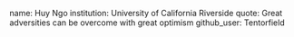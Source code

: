 name: Huy Ngo
institution: University of California Riverside
quote: Great adversities can be overcome with great optimism
github_user: Tentorfield
